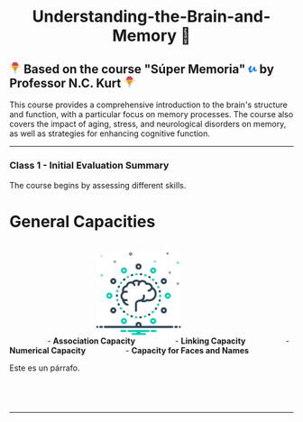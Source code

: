 <h1 align="center">Understanding-the-Brain-and-Memory 💭</h1>

## <a href="https://www.udemy.com/user/nckurt/"><img src="brain.svg" alt="brain" width="4%"></a> Based on the course "Súper Memoria" <a href="https://www.udemy.com/user/nckurt/"><img src="udemy.svg" alt="brain" width="3%"></a> by Professor N.C. Kurt <a href="https://www.udemy.com/user/nckurt/"><img src="brain.svg" alt="brain" width="4%"></a>
This course provides a comprehensive introduction to the brain's structure and function, with a particular focus on memory processes. The course also covers the impact of aging, stress, and neurological disorders on memory, as well as strategies for enhancing cognitive function.

---

### **Class 1 - Initial Evaluation Summary**

The course begins by assessing different skills.

# General Capacities
<br>
<img align="right" width=150px alt="Brain" hspace="200" src="brain (1).svg" />

&nbsp;&nbsp;&nbsp;&nbsp;&nbsp;&nbsp;&nbsp;&nbsp;&nbsp;&nbsp;&nbsp;&nbsp;&nbsp;&nbsp;&nbsp;&nbsp; - **Association Capacity**
&nbsp;&nbsp;&nbsp;&nbsp;&nbsp;&nbsp;&nbsp;&nbsp;&nbsp;&nbsp;&nbsp;&nbsp;&nbsp;&nbsp;&nbsp;&nbsp; - **Linking Capacity**
&nbsp;&nbsp;&nbsp;&nbsp;&nbsp;&nbsp;&nbsp;&nbsp;&nbsp;&nbsp;&nbsp;&nbsp;&nbsp;&nbsp;&nbsp;&nbsp; - **Numerical Capacity**
&nbsp;&nbsp;&nbsp;&nbsp;&nbsp;&nbsp;&nbsp;&nbsp;&nbsp;&nbsp;&nbsp;&nbsp;&nbsp;&nbsp;&nbsp;&nbsp; - **Capacity for Faces and Names**

<p style="margin-right: 20px;">Este es un párrafo.</p>

<br>

#

---
